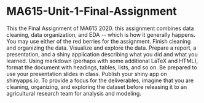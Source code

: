 # MA615-Unit-1-Final-Assignment
This the Final Assignment of MA615 2020. this assignment combines data cleaning, data organization, and EDA -- which is how it generally happens.  You may use either of the red berries for the assignment. Finish cleaning and organizing the data. Visualize and explore the data. Prepare a report, a presentation, and a shiny application describing what you did and what you learned. Using markdown (perhaps with some additional LaTeX and HTML), format the document with headings, tables, lists, and so on. Be prepared to use your presentation slides in class. Publish your shiny app on shinyapps.io. To provide a focus for the deliverables, imagine that you are cleaning, organizing, and exploring the dataset before releasing it to an agricultural research team for analysis and modeling.
